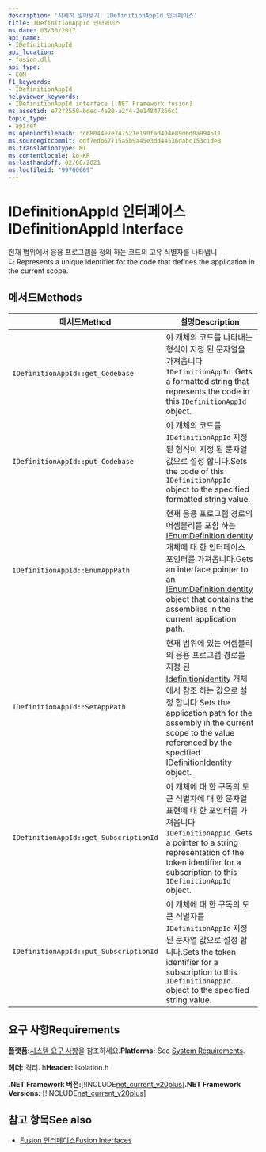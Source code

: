 ```yaml
---
description: '자세히 알아보기: IDefinitionAppId 인터페이스'
title: IDefinitionAppId 인터페이스
ms.date: 03/30/2017
api_name:
- IDefinitionAppId
api_location:
- fusion.dll
api_type:
- COM
f1_keywords:
- IDefinitionAppId
helpviewer_keywords:
- IDefinitionAppId interface [.NET Framework fusion]
ms.assetid: e72f2550-bdec-4a20-a2f4-2e14847266c1
topic_type:
- apiref
ms.openlocfilehash: 3c68044e7e747521e190fad404e89d6d0a994611
ms.sourcegitcommit: ddf7edb67715a5b9a45e3dd44536dabc153c1de0
ms.translationtype: MT
ms.contentlocale: ko-KR
ms.lasthandoff: 02/06/2021
ms.locfileid: "99760669"
---
```

# <a name="idefinitionappid-interface"></a><span data-ttu-id="e5952-103">IDefinitionAppId 인터페이스</span><span class="sxs-lookup"><span data-stu-id="e5952-103">IDefinitionAppId Interface</span></span>

<span data-ttu-id="e5952-104">현재 범위에서 응용 프로그램을 정의 하는 코드의 고유 식별자를 나타냅니다.</span><span class="sxs-lookup"><span data-stu-id="e5952-104">Represents a unique identifier for the code that defines the application in the current scope.</span></span>  
  
## <a name="methods"></a><span data-ttu-id="e5952-105">메서드</span><span class="sxs-lookup"><span data-stu-id="e5952-105">Methods</span></span>  
  
|<span data-ttu-id="e5952-106">메서드</span><span class="sxs-lookup"><span data-stu-id="e5952-106">Method</span></span>|<span data-ttu-id="e5952-107">설명</span><span class="sxs-lookup"><span data-stu-id="e5952-107">Description</span></span>|  
|------------|-----------------|  
|`IDefinitionAppId::get_Codebase`|<span data-ttu-id="e5952-108">이 개체의 코드를 나타내는 형식이 지정 된 문자열을 가져옵니다 `IDefinitionAppId` .</span><span class="sxs-lookup"><span data-stu-id="e5952-108">Gets a formatted string that represents the code in this `IDefinitionAppId` object.</span></span>|  
|`IDefinitionAppId::put_Codebase`|<span data-ttu-id="e5952-109">이 개체의 코드를 `IDefinitionAppId` 지정 된 형식이 지정 된 문자열 값으로 설정 합니다.</span><span class="sxs-lookup"><span data-stu-id="e5952-109">Sets the code of this `IDefinitionAppId` object to the specified formatted string value.</span></span>|  
|`IDefinitionAppId::EnumAppPath`|<span data-ttu-id="e5952-110">현재 응용 프로그램 경로의 어셈블리를 포함 하는 [IEnumDefinitionIdentity](ienumdefinitionidentity-interface.md) 개체에 대 한 인터페이스 포인터를 가져옵니다.</span><span class="sxs-lookup"><span data-stu-id="e5952-110">Gets an interface pointer to an [IEnumDefinitionIdentity](ienumdefinitionidentity-interface.md) object that contains the assemblies in the current application path.</span></span>|  
|`IDefinitionAppId::SetAppPath`|<span data-ttu-id="e5952-111">현재 범위에 있는 어셈블리의 응용 프로그램 경로를 지정 된 [Idefinitionidentity](idefinitionidentity-interface.md) 개체에서 참조 하는 값으로 설정 합니다.</span><span class="sxs-lookup"><span data-stu-id="e5952-111">Sets the application path for the assembly in the current scope to the value referenced by the specified [IDefinitionIdentity](idefinitionidentity-interface.md) object.</span></span>|  
|`IDefinitionAppId::get_SubscriptionId`|<span data-ttu-id="e5952-112">이 개체에 대 한 구독의 토큰 식별자에 대 한 문자열 표현에 대 한 포인터를 가져옵니다 `IDefinitionAppId` .</span><span class="sxs-lookup"><span data-stu-id="e5952-112">Gets a pointer to a string representation of the token identifier for a subscription to this `IDefinitionAppId` object.</span></span>|  
|`IDefinitionAppId::put_SubscriptionId`|<span data-ttu-id="e5952-113">이 개체에 대 한 구독의 토큰 식별자를 `IDefinitionAppId` 지정 된 문자열 값으로 설정 합니다.</span><span class="sxs-lookup"><span data-stu-id="e5952-113">Sets the token identifier for a subscription to this `IDefinitionAppId` object to the specified string value.</span></span>|  
  
## <a name="requirements"></a><span data-ttu-id="e5952-114">요구 사항</span><span class="sxs-lookup"><span data-stu-id="e5952-114">Requirements</span></span>  

 <span data-ttu-id="e5952-115">**플랫폼:**[시스템 요구 사항](../../get-started/system-requirements.md)을 참조하세요.</span><span class="sxs-lookup"><span data-stu-id="e5952-115">**Platforms:** See [System Requirements](../../get-started/system-requirements.md).</span></span>  
  
 <span data-ttu-id="e5952-116">**헤더:** 격리. h</span><span class="sxs-lookup"><span data-stu-id="e5952-116">**Header:** Isolation.h</span></span>  
  
 <span data-ttu-id="e5952-117">**.NET Framework 버전:**[!INCLUDE[net_current_v20plus](../../../../includes/net-current-v20plus-md.md)]</span><span class="sxs-lookup"><span data-stu-id="e5952-117">**.NET Framework Versions:** [!INCLUDE[net_current_v20plus](../../../../includes/net-current-v20plus-md.md)]</span></span>  
  
## <a name="see-also"></a><span data-ttu-id="e5952-118">참고 항목</span><span class="sxs-lookup"><span data-stu-id="e5952-118">See also</span></span>

- [<span data-ttu-id="e5952-119">Fusion 인터페이스</span><span class="sxs-lookup"><span data-stu-id="e5952-119">Fusion Interfaces</span></span>](fusion-interfaces.md)
